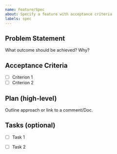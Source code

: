 ```yaml
---
name: Feature/Spec
about: Specify a feature with acceptance criteria
labels: spec
---
```


## Problem Statement

What outcome should be achieved? Why?

## Acceptance Criteria

- [ ] Criterion 1
- [ ] Criterion 2

## Plan (high-level)

Outline approach or link to a comment/Doc.

## Tasks (optional)

- [ ] Task 1
- [ ] Task 2


